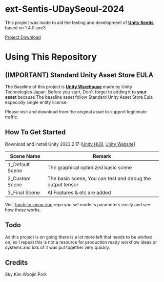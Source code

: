 # ext-Sentis-UDaySeoul-2024
This project was made to aid the testing and development of [**Unity Sentis**](https://blog.unity.com/en/games/create-next-gen-ai-models-with-unity-sentis) based on 1.4.0-pre3

[Project Download](https://drive.google.com/file/d/1XtEEU8HbDFyRTaCpqIYkO8bkrScxAV54/view?usp=drive_link)

# Using This Repository


## **(IMPORTANT)** Standard Unity Asset Store EULA
The Baseline of this project is [**Unity Warehouse**](https://assetstore.unity.com/packages/3d/environments/industrial/unity-warehouse-276394) made by Unity Technologies Japan. Before you start, Don't forget to adding it to **your asset** because The baseline asset follow Standard Unity Asset Store Eula especially single entity license.

Please visit and download from the original asset to support legitimate traffic.

## How To Get Started
Download and install Unity 2023.2.17 ([Unity HUB](unityhub://2023.2.17f1/396a1c6fe404), [Unity Website](https://unity.com/kr/releases/editor/whats-new/2023.2.17)]

| Scene Name | Remark |
|----------|----------|
| 1_Default Scene   | The graphical optimized basic scene   |
| 2_Custom Scene   | The basic scene, You can test and debug the output tensor  |
| 3_Final Scene   | AI Features & etc are added |

Visit [torch-to-onnx-zoo](https://github.com/skykim/torch-to-onnx-zoo?tab=readme-ov-file) repo you set model's parameters easily and see how these works.


## Todo
As this project is on going there is a lot more left that needs to be worked on, so I repeat this is not a resource for production ready workflow ideas or systems and lots of it was put together very quickly.


## Credits
Sky Kim
Woojin Park
